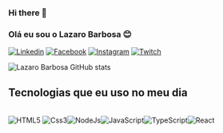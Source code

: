 ### Hi there 👋

### Olá eu sou o Lazaro Barbosa 😊

[![Linkedin](https://img.shields.io/badge/LinkedIn-0077B5?style=for-the-badge&logo=linkedin&logoColor=white)](https://www.linkedin.com/in/lazaro-barbosa-2347591b0/)
[![Facebook](https://img.shields.io/badge/Facebook-1877F2?style=for-the-badge&logo=facebook&logoColor=white)](https://www.facebook.com/lazaro.barbosa.543/)
[![Instagram](https://img.shields.io/badge/Instagram-E4405F?style=for-the-badge&logo=instagram&logoColor=white)](https://www.instagram.com/lazaroangelov/)
[![Twitch](https://img.shields.io/badge/Twitch-9146FF?style=for-the-badge&logo=twitch&logoColor=white)](https://www.twitch.tv/cloneex3)

![Lazaro Barbosa GitHub stats](https://github-readme-stats.vercel.app/api?username=LazaroBarbosa&show_icons=true&theme=onedark)

## Tecnologias que eu uso no meu dia

<div style="display: inline_block"><br/>
  <img aling="center" alt="HTML5" src="https://img.shields.io/badge/HTML5-E34F26?style=for-the-badge&logo=html5&logoColor=white" />
   <img aling="center" alt="Css3" src="https://img.shields.io/badge/CSS3-1572B6?style=for-the-badge&logo=css3&logoColor=white" /><img aling="center" alt="NodeJs" src="https://img.shields.io/badge/Node.js-43853D?style=for-the-badge&logo=node.js&logoColor=white" /><img aling="center" alt="JavaScript" src="https://img.shields.io/badge/JavaScript-F7DF1E?style=for-the-badge&logo=javascript&logoColor=black" /><img aling="center" alt="TypeScript" src="https://img.shields.io/badge/TypeScript-007ACC?style=for-the-badge&logo=typescript&logoColor=white" /><img aling="center" alt="React" src="https://img.shields.io/badge/React-20232A?style=for-the-badge&logo=react&logoColor=61DAFB"/>
</div>
